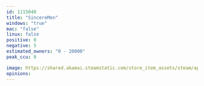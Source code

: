 ```yaml
---
id: 1115040
title: "SincereMen"
windows: "true"
mac: "false"
linux: false
positive: 0
negative: 5
estimated_owners: "0 - 20000"
peak_ccu: 0

image: https://shared.akamai.steamstatic.com/store_item_assets/steam/apps/1115040/header.jpg?t=1565510040
opinions:
---
```

